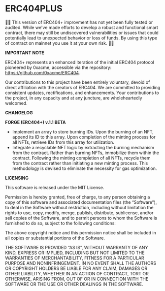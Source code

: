 # ERC404PLUS
🚨🚨 This version of ERC404+ improvment has not yet been fully tested or audited. While we've made efforts to develop a robust and functional smart contract, there may still be undiscovered vulnerabilities or issues that could potentially lead to unexpected behavior or loss of funds. By using this type of contract on mainnet you use it at your own risk. 🚨🚨

**IMPORTANT NOTE**

ERC404+ represents an enhanced iteration of the initial ERC404 protocol pioneered by 0xacme, accessible via the repository: https://github.com/0xacme/ERC404. 

Our contributions to this project have been entirely voluntary, devoid of direct affiliation with the creators of ERC404. We are committed to providing consistent updates, rectifications, and enhancements. Your contributions to the project, in any capacity and at any juncture, are wholeheartedly welcomed.

**CHANGELOG**

**FORGE (ERC404+) v.1.1 BETA**
- Implement an array to store burning IDs. Upon the burning of an NFT, append its ID to this array. Upon completion of the minting process for all NFTs, retrieve IDs from this array for utilization.
- Integrate a recyclable NFT logic by extracting the burning mechanism from the contract. Rather than burning NFTs, immobilize them within the contract. Following the minting completion of all NFTs, recycle them from the contract rather than initiating a new minting process. This methodology is devised to eliminate the necessity for gas optimization.

**LICENSING**

This software is released under the MIT License.

Permission is hereby granted, free of charge, to any person obtaining a copy of this software and associated documentation files (the “Software”), to deal in the Software without restriction, including without limitation the rights to use, copy, modify, merge, publish, distribute, sublicense, and/or sell copies of the Software, and to permit persons to whom the Software is furnished to do so, subject to the following conditions:

The above copyright notice and this permission notice shall be included in all copies or substantial portions of the Software.

THE SOFTWARE IS PROVIDED “AS IS”, WITHOUT WARRANTY OF ANY KIND, EXPRESS OR IMPLIED, INCLUDING BUT NOT LIMITED TO THE WARRANTIES OF MERCHANTABILITY, FITNESS FOR A PARTICULAR PURPOSE AND NONINFRINGEMENT. IN NO EVENT SHALL THE AUTHORS OR COPYRIGHT HOLDERS BE LIABLE FOR ANY CLAIM, DAMAGES OR OTHER LIABILITY, WHETHER IN AN ACTION OF CONTRACT, TORT OR OTHERWISE, ARISING FROM, OUT OF OR IN CONNECTION WITH THE SOFTWARE OR THE USE OR OTHER DEALINGS IN THE SOFTWARE.
